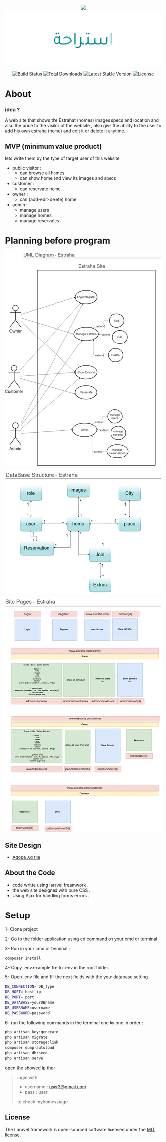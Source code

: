 <p align="center"><img src="https://laravel.com/assets/img/components/logo-laravel.svg">
<img  src="github-images/logo.png"></p>

<p align="center">
<a href="https://travis-ci.org/laravel/framework"><img src="https://travis-ci.org/laravel/framework.svg" alt="Build Status"></a>
<a href="https://packagist.org/packages/laravel/framework"><img src="https://poser.pugx.org/laravel/framework/d/total.svg" alt="Total Downloads"></a>
<a href="https://packagist.org/packages/laravel/framework"><img src="https://poser.pugx.org/laravel/framework/v/stable.svg" alt="Latest Stable Version"></a>
<a href="https://packagist.org/packages/laravel/framework"><img src="https://poser.pugx.org/laravel/framework/license.svg" alt="License"></a>
</p>
 
# About
### idea ?
A web site that shows the Estrahat (homes) images specs and location and also the price
to the visitor of the website , also give the ability to the user to add his own estraha (home) and edit it or delete it anytime.  

## MVP (minimum value product)
lets write them by the type of target user of this website

- public visitor : 
	- can browse all homes
	- can show home and view its images and specs
- customer :
	- can reservate home
- owner :
	- can (add-edit-delete) home
- admin :
	- manage users
	- manage homes
	- manage reservates 


# Planning before program

<p align="center">
<img  src="github-images/UML.jpg"></p>

<p align="center">
<img  src="github-images/DB.jpg"></p>

<p align="center">
<img  src="github-images/Routes.jpg"></p>

## Site Design
- [Adobe Xd file](https://drive.google.com/file/d/1yVaSCFt2zJLeuA5V4_y6f72EB6vNqvlj/view?usp=sharing)

## About the Code

- code writte using laravel freamwork .
- the web site designed with pure CSS .
- Using Ajax for handling forms errors .


# Setup

1- Clone project

2- Go to the folder application using cd command on your cmd or terminal

3- Run in your cmd or terminal :
```bash 
composer install
```

4- Copy .env.example file to .env in the root folder. 

5- Open  .env file and fill the next fields with the your database setting
```bash
DB_CONNECTION= DB_type
DB_HOST= host_ip
DB_PORT= port
DB_DATABASE=yourDBname
DB_USERNAME=username
DB_PASSWORD=password
```
6- run the following commands in the terminal  one by one in order :
```bash
php artisan key:generate
php artisan migrate
php artisan storage:link
composer dump-autoload
php artisan db:seed
php artisan serve
```
open the showed ip then
>login with 
>- username : user3@gmail.com 
>- pass : user
> 
> to check myhomes page



## License

The Laravel framework is open-sourced software licensed under the [MIT license](https://opensource.org/licenses/MIT).
